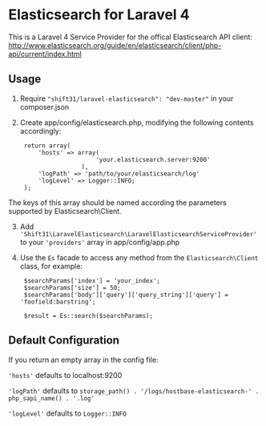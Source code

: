 Elasticsearch for Laravel 4
===========================
This is a Laravel 4 Service Provider for the offical Elasticsearch API client:
http://www.elasticsearch.org/guide/en/elasticsearch/client/php-api/current/index.html


Usage
-----
1. Require `"shift31/laravel-elasticsearch": "dev-master"` in your composer.json

2. Create app/config/elasticsearch.php, modifying the following contents accordingly:

        return array(
            'hosts' => array(
                            'your.elasticsearch.server:9200'
                        ),
            'logPath' => 'path/to/your/elasticsearch/log'
            'logLevel' => Logger::INFO;
        );
The keys of this array should be named according the parameters supported by Elasticsearch\Client.

3. Add `'Shift31\LaravelElasticsearch\LaravelElasticsearchServiceProvider'` to your `'providers'` array in app/config/app.php

4. Use the `Es` facade to access any method from the `Elasticsearch\Client` class, for example:

        $searchParams['index'] = 'your_index';
        $searchParams['size'] = 50;
        $searchParams['body']['query']['query_string']['query'] = 'foofield:barstring';

        $result = Es::search($searchParams);


Default Configuration
---------------------
If you return an empty array in the config file:

`'hosts'` defaults to localhost:9200

`'logPath'` defaults to `storage_path() . '/logs/hostbase-elasticsearch-' . php_sapi_name() . '.log'`

`'logLevel'` defaults to `Logger::INFO`